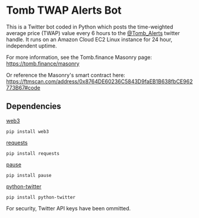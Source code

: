 # Tomb TWAP Alerts Bot
This is a Twitter bot coded in Python which posts the time-weighted average price (TWAP) value every 6 hours to the [@Tomb_Alerts](https://twitter.com/Tomb_Alerts) twitter handle. It runs on an Amazon Cloud EC2 Linux instance for 24 hour, independent uptime.

For more information, see the Tomb.finance Masonry page:
https://tomb.finance/masonry

Or reference the Masonry's smart contract here:
https://ftmscan.com/address/0x8764DE60236C5843D9faEB1B638fbCE962773B67#code

## Dependencies
[web3](https://pypi.org/project/web3/)

`pip install web3`

[requests](https://pypi.org/project/requests/)

`pip install requests`

[pause](https://pypi.org/project/pause/)

`pip install pause`

[python-twitter](https://pypi.org/project/python-twitter/)

`pip install python-twitter`

For security, Twitter API keys have been ommitted.
